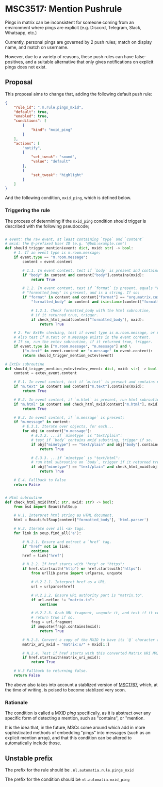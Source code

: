 # MSC3517: Mention Pushrule

Pings in matrix can be inconsistent for someone coming from an environment where pings are explicit
(e.g. Discord, Telegram, Slack, Whatsapp, etc.)

Currently, personal pings are governed by 2 push rules; match on display name, and match on username.

However, due to a variety of reasons, these push rules can have false-positives, and a suitable
alternative that only gives notifications on explicit pings does not exist.

## Proposal

This proposal aims to change that, adding the following default push rule:

```json
{
    "rule_id": ".m.rule.pings_mxid",
    "default": true,
    "enabled": true,
    "conditions": [
        {
            "kind": "mxid_ping"
        }
    ],
    "actions": [
        "notify",
        {
            "set_tweak": "sound",
            "value": "default"
        },
        {
            "set_tweak": "highlight"
        }
    ]
}
```

And the following condition, `mxid_ping`, which is defined below.

### Triggering the rule

The process of determining if the `mxid_ping` condition should trigger is described with the following pseudocode;

```py

# event: the raw event, at least containing `type` and `content`
# mxid: the @-prefixed User ID (e.g. "@bob:example.com")
def should_trigger_mention(event: dict, mxid: str) -> bool:
    # 1. If an event type is m.room.message;
    if event.type == "m.room.message":
        content = event.content

        # 1.1. In event content, test if `body` is present and contains mxid substring, trigger if so.
        if "body" in content and content["body"].contains(mxid):
            return True

        # 1.2. In event content, test if `format` is present, equals "org.matrix.custom.html",
        # "formatted_body" is present, and is a string. If so;
        if "format" in content and content["format"] == "org.matrix.custom.html" and \
            "formatted_body" in content and isinstance(content["formatted_body"], str):

            # 1.2.1. Check formatted_body with the html subroutine,
            # if it returned true, trigger.
            if check_html_mxid(content["formatted_body"], mxid):
                return True

    # 2. For ExtEv checking, test if event type is m.room.message, or m.message.
    # Also test if m.text or m.message exists in the event content.
    # If so, run the extev subroutine, if it returned true, trigger.
    if event.type in ["m.room.message", "m.message"] and \
        ("m.text" in event.content or "m.message" in event.content):
        return should_trigger_mention_extev(event)

# ExtEv subroutine
def should_trigger_mention_extev(extev_event: dict, mxid: str) -> bool:
    content = extev_event.content

    # E.1. In event content, test if `m.text` is present and contains mxid substring, trigger if so.
    if "m.text" in content and content["m.text"].contains(mxid):
        return True

    # E.2. In event content, if `m.html` is present, run html subroutine on it, trigger if it returned true.
    if "m.html" in content and check_html_mxid(content["m.html"], mxid):
        return True

    # E.3. In event content, if `m.message` is present;
    if "m.message" in content:
        # E.3.1. Iterate over objects, for each...
        for obj in content["m.message"]:
            # E.3.2. ...if `mimetype` is "text/plain":
            # test if `body` contains mxid substring, trigger if so.
            if obj["mimetype"] == "text/plain" and obj["body"].contains(mxid):
                return True

            # E.3.3. ...if `mimetype` is "text/html":
            # run html subroutine on `body`, trigger if it returned true.
            if obj["mimetype"] == "text/plain" and check_html_mxid(obj["body"], mxid):
                return True

    # E.4. Fallback to False
    return False


# Html subroutine
def check_html_mxid(html: str, mxid: str) -> bool:
    from bs4 import BeautifulSoup

    # H.1. Interpret html string as HTML document.
    html = BeautifulSoup(content["formatted_body"], 'html.parser')

    # H.2. Iterate over all <a> tags.
    for link in soup.find_all('a'):

        # H.2.1. Ensure and extract a `href` tag.
        if "href" not in link:
            continue
        href = link["href"]

        # H.2.2. If href starts with "http" or "https";
        if href.startswith("http") or href.startswith("https"):
            from urllib.parse import urlparse, unquote

            # H.2.2.1. Interpret href as a URL.
            url = urlparse(href)

            # H.2.2.2. Ensure URL authority part is "matrix.to".
            if url.netloc != "matrix.to":
                continue

            # H.2.2.3. Grab URL fragment, unquote it, and test if it contains mxid substring,
            # return true if so.
            frag = url.fragment
            if unquote(frag).contains(mxid):
                return True

        # H.2.3. Convert a copy of the MXID to have its `@` character replaced with "matrix:u/"
        matrix_uri_mxid = "matrix:u/" + mxid[1:]

        # H.2.4. Test if href starts with this converted Matrix URI MXID, if so, return true.
        if href.startswith(matrix_uri_mxid):
            return True

    # H.3 Fallback to returning false.
    return False

```

The above also takes into account a stablized version of
[MSC1767](https://github.com/matrix-org/matrix-doc/pull/1767), which, at the time of writing,
is poised to become stablized very soon.

### Rationale

The condition is called a MXID *ping* specifically, as it is abstract over any specific form
of detecting a mention, such as "contains", or "mention.

It is the idea that, in the future, MSCs come around which add in more sophisticated methods of
embedding "pings" into messages (such as an explicit mention array), and that this condition can
be altered to automatically include those.

## Unstable prefix

The prefix for the rule should be `.nl.automatia.rule.pings_mxid`

The prefix for the condition should be `nl.automatia.mxid_ping`